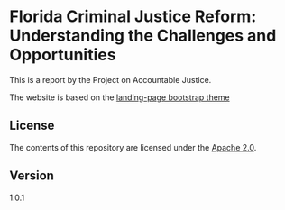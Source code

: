 # Florida Criminal Justice Reform: Understanding the Challenges and Opportunities

This is a report by the Project on Accountable Justice.

 The website is based on the [landing-page bootstrap theme ](http://startbootstrap.com/templates/landing-page/)

## License
The contents of this repository are licensed under the [Apache
2.0](http://www.apache.org/licenses/LICENSE-2.0.html).

## Version
1.0.1
